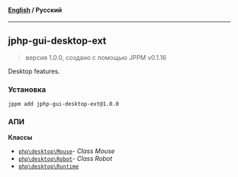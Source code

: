 #### [English](README.md) / **Русский**

---

## jphp-gui-desktop-ext
> версия 1.0.0, создано с помощью JPPM v0.1.16

Desktop features.

### Установка
```
jppm add jphp-gui-desktop-ext@1.0.0
```

### АПИ
**Классы**
- [`php\desktop\Mouse`](https://github.com/jphp-compiler/jphp/blob/master/jphp-gui-desktop-ext/api-docs/classes/php/desktop/Mouse.ru.md)- _Class Mouse_
- [`php\desktop\Robot`](https://github.com/jphp-compiler/jphp/blob/master/jphp-gui-desktop-ext/api-docs/classes/php/desktop/Robot.ru.md)- _Class Robot_
- [`php\desktop\Runtime`](https://github.com/jphp-compiler/jphp/blob/master/jphp-gui-desktop-ext/api-docs/classes/php/desktop/Runtime.ru.md)